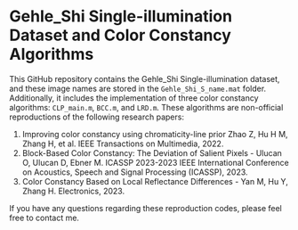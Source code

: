 

# Gehle_Shi Single-illumination Dataset and Color  Constancy Algorithms

This GitHub repository contains the Gehle_Shi Single-illumination dataset, and these image names are stored in the `Gehle_Shi_S_name.mat` folder. Additionally, it includes the implementation of three color constancy algorithms: `CLP_main.m`, `BCC.m`, and `LRD.m`. These algorithms are non-official reproductions of the following research papers:

1. Improving color constancy using chromaticity-line prior Zhao Z, Hu H M, Zhang H, et al. IEEE Transactions on Multimedia, 2022.
2. Block-Based Color Constancy: The Deviation of Salient Pixels - Ulucan O, Ulucan D, Ebner M. ICASSP 2023-2023 IEEE International Conference on Acoustics, Speech and Signal Processing (ICASSP), 2023.
3. Color Constancy Based on Local Reflectance Differences - Yan M, Hu Y, Zhang H. Electronics, 2023.

If you have any questions regarding these reproduction codes, please feel free to contact me.
